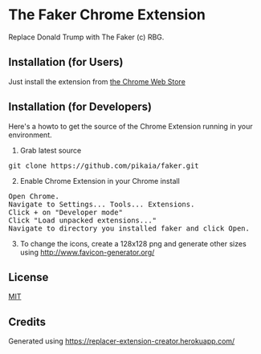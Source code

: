 The Faker Chrome Extension
==========

Replace Donald Trump with The Faker (c) RBG.

Installation (for Users)
--------------------------

Just install the extension from [the Chrome Web Store](https://chrome.google.com/webstore/detail/the-faker/hfgjdobaoolfpckiddkndaefnfgmmgff)

Installation (for Developers)
-------------------------
Here's a howto to get the source of the Chrome Extension running in your environment.

1) Grab latest source
<pre>
git clone https://github.com/pikaia/faker.git
</pre>

2) Enable Chrome Extension in your Chrome install
<pre>
Open Chrome.
Navigate to Settings... Tools... Extensions.
Click + on "Developer mode"
Click "Load unpacked extensions..."
Navigate to directory you installed faker and click Open.
</pre>

3) To change the icons, create a 128x128 png and generate other sizes using http://www.favicon-generator.org/


License
-----

[MIT](http://opensource.org/licenses/MIT)


Credits
----

Generated using https://replacer-extension-creator.herokuapp.com/
